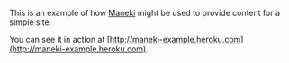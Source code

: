 This is an example of how [Maneki](http://github.com/nathanhoad/maneki) might be used to provide content for a simple site.

You can see it in action at [http://maneki-example.heroku.com](http://maneki-example.heroku.com).